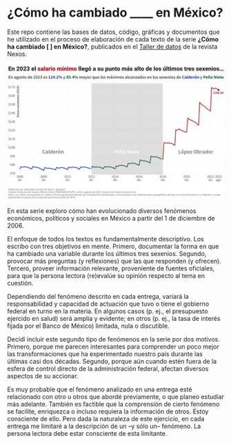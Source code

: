# ¿Cómo ha cambiado ____ en México?

Este repo contiene las bases de datos, código, gráficas y documentos que he utilizado en el proceso de elaboración de cada texto de la serie __¿Cómo ha cambiado [ ] en México?__, publicados en el [Taller de datos](https://datos.nexos.com.mx/) de la revista Nexos.

![My image](https://github.com/segasi/tdd_como_ha_cambiado/blob/main/03_vis/01_salario_minimo/evolucion_evolucion_salario_minimo_12_2006_08_2023_1.png)

En esta serie exploro cómo han evolucionado diversos fenómenos económicos, políticos y sociales en México a partir del 1 de diciembre de 2006.

El enfoque de todos los textos es fundamentalmente descriptivo. Los escribo con tres objetivos en mente. Primero, documentar la forma en que ha cambiado una variable durante los últimos tres sexenios. Segundo, provocar más preguntas (y reflexiones) que las que responden (y ofrecen). Tercero, proveer información relevante, proveniente de fuentes oficiales, para que la persona lectora (re)evalúe su opinión respecto al tema en cuestión.

Dependiendo del fenómeno descrito en cada entrega, variará la responsabilidad y capacidad de actuación que tuvo o tiene el gobierno federal en turno en la materia. En algunos casos (p. ej.,  el presupuesto ejercido en salud) será amplia y evidente; en otros (p. ej., la tasa de interés fijada por el Banco de México) limitada, nula o discutible. 

Decidí incluir este segundo tipo de fenómenos en la serie por dos motivos. Primero, porque me parecen interesantes para comprender un poco mejor las transformaciones que ha experimentado nuestro país durante las últimas casi dos décadas. Segundo, porque aún cuando estén fuera de la esfera de control directo de la administración federal, afectan diversos aspectos de su accionar. 

Es muy probable que el fenómeno analizado en una entrega esté relacionado con otro u otros que abordé previamente, o que planeo estudiar más adelante. También es factible que la comprensión de cierto fenómeno se facilite, enriquezca o incluso requiera la información de otros. Estoy consciente de ello. Pero dada la naturaleza de este ejercicio, en cada entrega me limitaré a la descripción de un –y sólo un– fenómeno. La persona lectora debe estar consciente de esta limitante.
